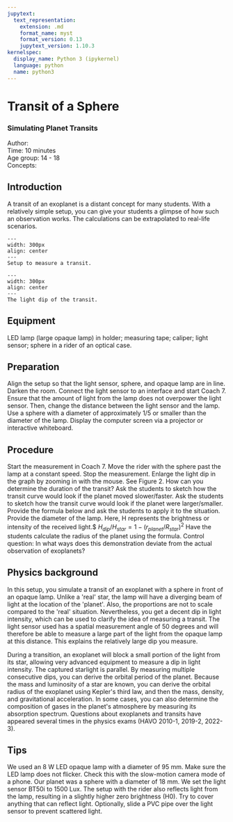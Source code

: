 ```yaml
---
jupytext:
  text_representation:
    extension: .md
    format_name: myst
    format_version: 0.13
    jupytext_version: 1.10.3
kernelspec:
  display_name: Python 3 (ipykernel)
  language: python
  name: python3
---
```


# Transit of a Sphere
### Simulating Planet Transits

Author:     \
Time:	10 minutes\
Age group:	14 - 18\
Concepts:	

## Introduction
A transit of an exoplanet is a distant concept for many students. With a relatively simple setup, you can give your students a glimpse of how such an observation works. The calculations can be extrapolated to real-life scenarios.

```{image} dm82_figure1.jpeg
---
width: 300px
align: center 
---
Setup to measure a transit.
```


```{image} dm82_figure2.png
---
width: 300px
align: center 
---
The light dip of the transit.
```

## Equipment
LED lamp (large opaque lamp) in holder; measuring tape; caliper; light sensor; sphere in a rider of an optical case.

## Preparation
Align the setup so that the light sensor, sphere, and opaque lamp are in line.
Darken the room. Connect the light sensor to an interface and start Coach 7. Ensure that the amount of light from the lamp does not overpower the light sensor. Then, change the distance between the light sensor and the lamp. Use a sphere with a diameter of approximately 1/5 or smaller than the diameter of the lamp. Display the computer screen via a projector or interactive whiteboard.

## Procedure
Start the measurement in Coach 7. Move the rider with the sphere past the lamp at a constant speed. Stop the measurement.
Enlarge the light dip in the graph by zooming in with the mouse. See Figure 2.
How can you determine the duration of the transit?
Ask the students to sketch how the transit curve would look if the planet moved slower/faster.
Ask the students to sketch how the transit curve would look if the planet were larger/smaller.
Provide the formula below and ask the students to apply it to the situation. Provide the diameter of the lamp. Here, H represents the brightness or intensity of the received light.$ 
$H_{dip}/H_{star} =1-(r_{planet}/R_{star})^2$
Have the students calculate the radius of the planet using the formula.
Control question: In what ways does this demonstration deviate from the actual observation of exoplanets?

## Physics background
In this setup, you simulate a transit of an exoplanet with a sphere in front of an opaque lamp. Unlike a 'real' star, the lamp will have a diverging beam of light at the location of the 'planet'. Also, the proportions are not to scale compared to the 'real' situation. Nevertheless, you get a decent dip in light intensity, which can be used to clarify the idea of measuring a transit.
The light sensor used has a spatial measurement angle of 50 degrees and will therefore be able to measure a large part of the light from the opaque lamp at this distance. This explains the relatively large dip you measure.

During a transition, an exoplanet will block a small portion of the light from its star, allowing very advanced equipment to measure a dip in light intensity. The captured starlight is parallel. By measuring multiple consecutive dips, you can derive the orbital period of the planet. Because the mass and luminosity of a star are known, you can derive the orbital radius of the exoplanet using Kepler's third law, and then the mass, density, and gravitational acceleration. In some cases, you can also determine the composition of gases in the planet's atmosphere by measuring its absorption spectrum. Questions about exoplanets and transits have appeared several times in the physics exams (HAVO 2010-1, 2019-2, 2022-3).

## Tips
We used an 8 W LED opaque lamp with a diameter of 95 mm. Make sure the LED lamp does not flicker. Check this with the slow-motion camera mode of a phone. Our planet was a sphere with a diameter of 18 mm. We set the light sensor BT50i to 1500 Lux.
The setup with the rider also reflects light from the lamp, resulting in a slightly higher zero brightness (H0). Try to cover anything that can reflect light. Optionally, slide a PVC pipe over the light sensor to prevent scattered light.
